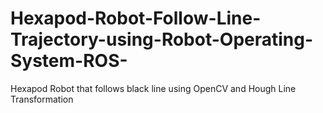 # Hexapod-Robot-Follow-Line-Trajectory-using-Robot-Operating-System-ROS-
Hexapod Robot that follows black line using OpenCV and Hough Line Transformation
